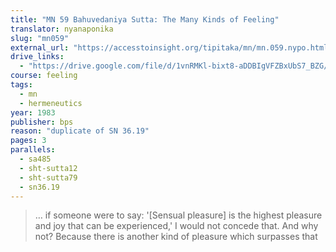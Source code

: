 ```yaml
---
title: "MN 59 Bahuvedaniya Sutta: The Many Kinds of Feeling"
translator: nyanaponika
slug: "mn059"
external_url: "https://accesstoinsight.org/tipitaka/mn/mn.059.nypo.html"
drive_links:
  - "https://drive.google.com/file/d/1vnRMKl-bixt8-aDDBIgVFZBxUbS7_BZG/view?usp=drivesdk"
course: feeling
tags:
  - mn
  - hermeneutics
year: 1983
publisher: bps
reason: "duplicate of SN 36.19"
pages: 3
parallels:
  - sa485
  - sht-sutta12
  - sht-sutta79
  - sn36.19
---
```


> … if someone were to say: '[Sensual pleasure] is the highest pleasure and joy that can be experienced,' I would not concede that. And why not? Because there is another kind of pleasure which surpasses that
